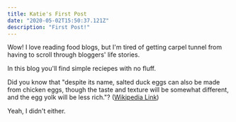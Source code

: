```yaml
---
title: Katie's First Post
date: "2020-05-02T15:50:37.121Z"
description: "First Post!"
---
```


Wow! I love reading food blogs, but I'm tired of getting carpel tunnel from having to scroll through
bloggers' life stories.

In this blog you'll find simple reciepes with no fluff.

Did you know that "despite its name, salted duck eggs can also be made from
chicken eggs, though the taste and texture will be somewhat different, and the
egg yolk will be less rich."?
([Wikipedia Link](http://en.wikipedia.org/wiki/Salted_duck_egg))

Yeah, I didn't either.
